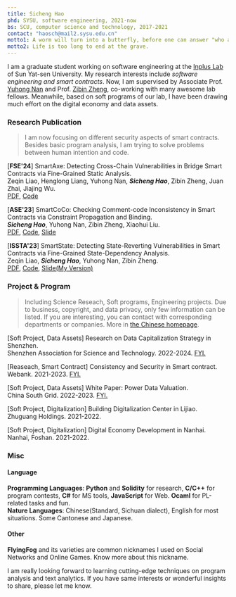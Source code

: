 ```yaml
---
title: Sicheng Hao
phd: SYSU, software engineering, 2021-now
bs: SCU, computer science and technology, 2017-2021
contact: "haosch@mail2.sysu.edu.cn"
motto1: A worm will turn into a butterfly, before one can answer "who am I".
motto2: Life is too long to end at the grave.
---
```


I am a graduate student working on software engineering at the [Inplus Lab](https://inpluslab.com/) of Sun Yat-sen University. My research interests include *software engineering and smart contracts*. Now, I am  supervised by Associate Prof. [Yuhong Nan](https://nanyuhong.github.io/) and Prof. [Zibin Zheng](http://www.zibinzheng.com), co-working with many awesome lab fellows. Meanwhile, based on soft programs of our lab, I have been drawing much effort on the digital economy and data assets. 

### Research Publication
> I am now focusing on different security aspects of smart contracts. Besides basic program analysis, I am trying to solve problems between human intention and code.

[**FSE'24**] SmartAxe: Detecting Cross-Chain Vulnerabilities in Bridge Smart Contracts via Fine-Grained Static Analysis.  
Zeqin Liao, Henglong Liang, Yuhong Nan, ***Sicheng Hao***, Zibin Zheng, Juan Zhai, Jiajing Wu.  
[PDF](), [Code](https://github.com/InPlusLab/FSE24-SmartAxe)


[**ASE'23**] SmartCoCo: Checking Comment-code Inconsistency in Smart Contracts via Constraint Propagation and Binding.   
***Sicheng Hao***, Yuhong Nan, Zibin Zheng, Xiaohui Liu.  
[PDF](https://ieeexplore.ieee.org/document/10298432/), [Code](https://github.com/FlyingFog/SmartCoCo), [Slide](./pdf/SmartCoCo%20Slide.pdf)


[**ISSTA'23**] SmartState: Detecting State-Reverting Vulnerabilities in Smart Contracts via Fine-Grained State-Dependency Analysis.   
Zeqin Liao, ***Sicheng Hao***, Yuhong Nan, Zibin Zheng.  
[PDF](https://doi.org/10.1145/3597926.3598111), [Code](https://github.com/InPlusLab/SmartState), [Slide(My Version)](./pdf/SmartState%20Slide.pdf)


### Project & Program
> Including Science Reseach, Soft programs, Engineering projects. Due to business, copyright, and data privacy, only few information can be listed. If you are interesting, you can contact with corresponding departments or companies. More in [the Chinese homepage](./zh).

[Soft Project, Data Assets]  Research on Data Capitalization Strategy in Shenzhen.  
Shenzhen Association for Science and Technology. 2022-2024. [FYI.](https://baike.baidu.com/item/%E7%94%B5%E5%8A%9B%E6%95%B0%E6%8D%AE%E8%A6%81%E7%B4%A0%E4%BB%B7%E5%80%BC%E8%AF%84%E4%BC%B0%E7%99%BD%E7%9A%AE%E4%B9%A6/63038844?fr=ge_ala)

[Reaseach, Smart Contract] Consistency and Security in Smart contract.  
Webank. 2021-2023. [FYI.](https://cloud.tencent.com/developer/article/2194159)

[Soft Project, Data Assets]  White Paper: Power Data Valuation.    
China South Grid. 2022-2023. [FYI.](https://baike.baidu.com/item/%E7%94%B5%E5%8A%9B%E6%95%B0%E6%8D%AE%E8%A6%81%E7%B4%A0%E4%BB%B7%E5%80%BC%E8%AF%84%E4%BC%B0%E7%99%BD%E7%9A%AE%E4%B9%A6/63038844?fr=ge_ala)
 
[Soft Project, Digitalization] Building Digitalization Center in Lijiao.   
Zhuguang Holdings. 2021-2022.

[Soft Project, Digitalization] Digital Economy Development in Nanhai.   
Nanhai, Foshan. 2021-2022.


### Misc

#### Language
**Programming Languages**: **Python** and **Solidity** for research, **C/C++** for program contests, **C#** for MS tools, **JavaScript** for Web. **Ocaml** for PL-related tasks and fun.          
**Nature Languages**: Chinese(Standard, Sichuan dialect), English for most situations. Some Cantonese and Japanese.


#### Other
**FlyingFog** and its varieties are common nicknames I used on Social Networks and Online Games. Know more about this nickname.

I am really looking forward to learning cutting-edge techniques on program analysis and text analytics. If you have same interests or wonderful insights to share, please let me know.